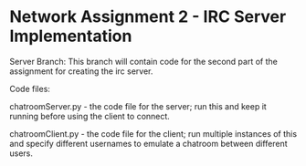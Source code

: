 # Network Assignment 2 - IRC Server Implementation
Server Branch:
This branch will contain code for the second part of the assignment for creating the irc server. 

Code files:

chatroomServer.py - the code file for the server; run this and keep it running before using the client to connect.


chatroomClient.py - the code file for the client; run multiple instances of this and specify different usernames to emulate a chatroom between different users.
